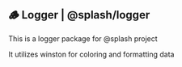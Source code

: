 ## 🪵 Logger | @splash/logger

This is a logger package for @splash project

It utilizes winston for coloring and formatting data
